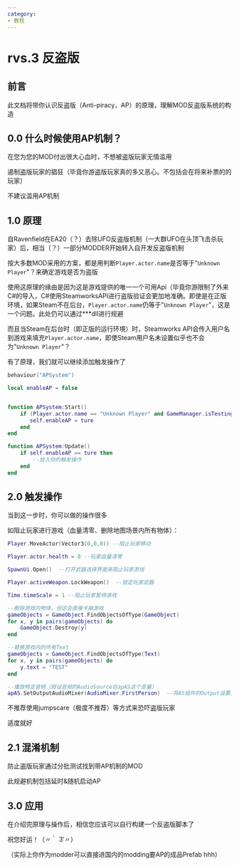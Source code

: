```yaml
---
category: 
- 教程
---
```

# rvs.3 反盗版

## 前言
此文档将带你认识反盗版（Anti-piracy，AP）的原理，理解MOD反盗版系统的构造

## 0.0 什么时候使用AP机制？

在您为您的MOD付出很大心血时，不想被盗版玩家无情滥用

遏制盗版玩家的猖狂（毕竟你游盗版玩家真的多又恶心。不包括会在将来补票的的玩家）

不建议滥用AP机制

## 1.0 原理
自Ravenfield在EA20（？）去除UFO反盗版机制（一大群UFO在头顶飞击杀玩家）后，相当（？）一部分MODDER开始转入自开发反盗版机制

按大多数MOD采用的方案，都是用判断`Player.actor.name`是否等于"`Unknown Player`"？来确定游戏是否为盗版

使用这原理的缘由是因为这是游戏提供的唯一一个可用Api（毕竟你游限制了外来C#的导入，C#使用SteamworksAPI进行盗版验证会更加地准确。即使是在正版环境，如果Steam不在后台，`Player.actor.name`仍等于"`Unknown Player`"，这是一个问题。此处仍可以通过***dll进行规避

而且当Steam在后台时（即正版的运行环境）时，Steamworks API会传入用户名到游戏来填充`Player.actor.name`，即使Steam用户名未设置似乎也不会为"`Unknown Player`"？

有了原理，我们就可以继续添加触发操作了

```lua
behaviour("APSystem")

local enableAP = false


function APSystem:Start()
    if (Player.actor.name == "Unknown Player" and GameManager.isTestingContentMod != true) then --当...且游戏不处于测试模式时...
	   self.enableAP = ture
	end
end

function APSystem:Update()
    if self.enableAP == ture then
    	--放入你的触发操作
	end
end
```

## 2.0 触发操作
当到这一步时，你可以做的操作很多

如阻止玩家进行游戏（血量清零、删除地图场景内所有物体）：
```lua
Player.MoveActor(Vector3(0,0,0)) --阻止玩家移动

Player.actor.health = 0 --玩家血量清零

SpawnUi.Open()  --打开武器选择界面来阻止玩家游戏

Player.activeWeapon.LockWeapon()  --锁定玩家武器

Time.timeScale = 1 --阻止玩家暂停游戏

--删除游戏内物体，但这会直接卡崩游戏
gameObjects = GameObject.FindObjectsOfType(GameObject)
for x, y in pairs(gameObjects) do  
    GameObject.Destroy(y)
end 

--替换游戏内的所有Text
gameObjects = GameObject.FindObjectsOfType(Text)
for x, y in pairs(gameObjects) do
    y.text = "TEST"
end

--播放特定音频（假设音频的AudioSource在apAS这个变量）
apAS.SetOutputAudioMixer(AudioMixer.FirstPerson)  --将AS组件的Output设置为玩家的
```

不推荐使用jumpscare（极度不推荐）等方式来恐吓盗版玩家

适度就好

## 2.1 混淆机制

防止盗版玩家通过分批测试找到带AP机制的MOD

此规避机制包括延时&随机启动AP

## 3.0 应用

在介绍完原理与操作后，相信您应该可以自行构建一个反盗版脚本了

祝您好运！（〃｀ 3′〃）

（实际上你作为modder可以直接进国内的modding要AP的成品Prefab hhh）
